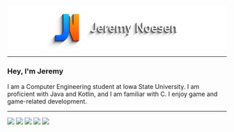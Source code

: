 ![Banner](images/Banner.png)

---

### Hey, I'm Jeremy
I am a Computer Engineering student at Iowa State University. I am proficient with Java and Kotlin, and I am familiar with C. I enjoy game and game-related development.

---

<div>
  
  [<img src="https://img.shields.io/static/v1?label=&message=Discord&color=0066ff&style=for-the-badge&logo=discord&logoColor=ffffff" />][discord]
  [<img src="https://img.shields.io/static/v1?label=&message=Twitter&color=0077ff&style=for-the-badge&logo=twitter&logoColor=ffffff" />][twitter]
  [<img src="https://img.shields.io/static/v1?label=&message=Email&color=0088ff&style=for-the-badge&logo=gmail&logoColor=ffffff" />][email]
  [<img src="https://img.shields.io/static/v1?label=&message=Sponsor&color=ee6600&style=for-the-badge&logo=github&logoColor=ffffff" />][github]
  [<img src="https://img.shields.io/static/v1?label=&message=Donate&color=ee5500&style=for-the-badge&logo=paypal&logoColor=ffffff" />][paypal]

</div>

[discord]: https://discordapp.com/users/393939920177070100/
[twitter]: https://twitter.com/Jeremaster101
[email]: mailto:jeremynoesen@hotmail.com
[github]: https://github.com/sponsors/jeremynoesen
[paypal]: https://paypal.me/jeremynoesen
